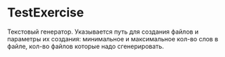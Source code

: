 # TestExercise
Текстовый генератор.
Указывается путь для создания файлов и параметры их создания: минимальное и максимальное кол-во слов в файле, кол-во файлов которые надо сгенерировать.
